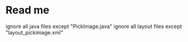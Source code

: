 # Read me

ignore all java files except "PickImage.java"
ignore all layout files except "layout_pickimage.xml"
